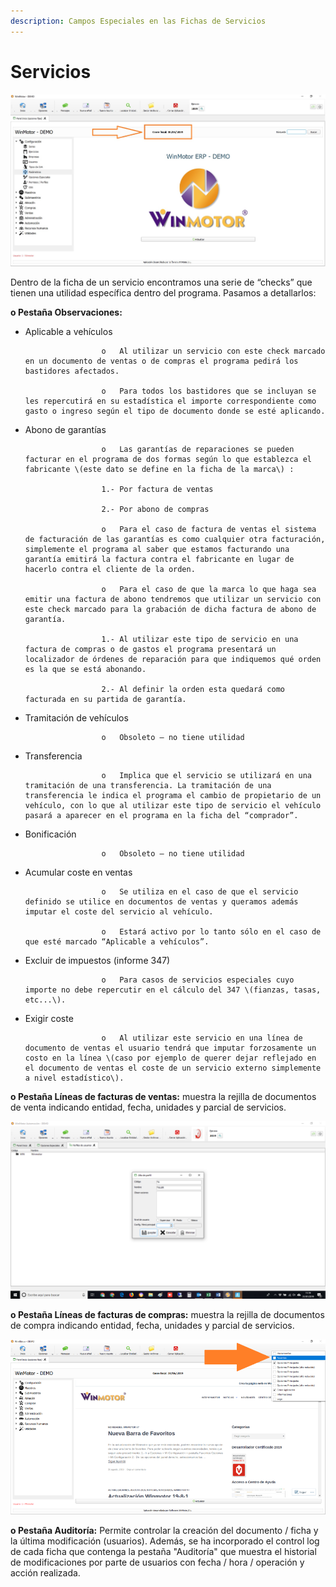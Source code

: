 ```yaml
---
description: Campos Especiales en las Fichas de Servicios
---
```


# Servicios

![](../../.gitbook/assets/image%20%28327%29.png)

Dentro de la ficha de un servicio encontramos una serie de “checks” que tienen una utilidad específica dentro del programa. Pasamos a detallarlos:

**o   Pestaña Observaciones:**

* Aplicable a vehículos

                       o   Al utilizar un servicio con este check marcado en un documento de ventas o de compras el programa pedirá los bastidores afectados.

                       o   Para todos los bastidores que se incluyan se les repercutirá en su estadística el importe correspondiente como gasto o ingreso según el tipo de documento donde se esté aplicando.

* Abono de garantías

                       o   Las garantías de reparaciones se pueden facturar en el programa de dos formas según lo que establezca el fabricante \(este dato se define en la ficha de la marca\) :

                       1.- Por factura de ventas

                       2.- Por abono de compras

                       o   Para el caso de factura de ventas el sistema de facturación de las garantías es como cualquier otra facturación, simplemente el programa al saber que estamos facturando una garantía emitirá la factura contra el fabricante en lugar de hacerlo contra el cliente de la orden.

                       o   Para el caso de que la marca lo que haga sea emitir una factura de abono tendremos que utilizar un servicio con este check marcado para la grabación de dicha factura de abono de garantía.

                       1.- Al utilizar este tipo de servicio en una factura de compras o de gastos el programa presentará un localizador de órdenes de reparación para que indiquemos qué orden es la que se está abonando.

                       2.- Al definir la orden esta quedará como facturada en su partida de garantía.

* Tramitación de vehículos

                       o   Obsoleto – no tiene utilidad

* Transferencia

                       o   Implica que el servicio se utilizará en una tramitación de una transferencia. La tramitación de una transferencia le indica el programa el cambio de propietario de un vehículo, con lo que al utilizar este tipo de servicio el vehículo pasará a aparecer en el programa en la ficha del “comprador”.

* Bonificación

                       o   Obsoleto – no tiene utilidad

* Acumular coste en ventas

                       o   Se utiliza en el caso de que el servicio definido se utilice en documentos de ventas y queramos además imputar el coste del servicio al vehículo.

                       o   Estará activo por lo tanto sólo en el caso de que esté marcado “Aplicable a vehículos”.

* Excluir de impuestos \(informe 347\)

                       o   Para casos de servicios especiales cuyo importe no debe repercutir en el cálculo del 347 \(fianzas, tasas, etc...\).

* Exigir coste

                       o   Al utilizar este servicio en una línea de documento de ventas el usuario tendrá que imputar forzosamente un costo en la línea \(caso por ejemplo de querer dejar reflejado en el documento de ventas el coste de un servicio externo simplemente a nivel estadístico\).

**o   Pestaña Líneas de facturas de ventas:** muestra la rejilla de documentos de venta indicando entidad, fecha, unidades y parcial de servicios.

![](../../.gitbook/assets/image%20%2859%29.png)

**o   Pestaña Líneas de facturas de compras:** muestra la rejilla de documentos de compra indicando entidad, fecha, unidades y parcial de servicios.

![](../../.gitbook/assets/image%20%28451%29.png)

**o   Pestaña Auditoría:** Permite controlar la creación del documento / ficha y la última modificación \(usuarios\). Además, se ha incorporado el control log de cada ficha que contenga la pestaña "Auditoría" que muestra el historial de modificaciones por parte de usuarios con fecha / hora / operación y acción realizada.

